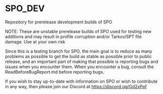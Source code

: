 # SPO_DEV
Repository for prerelease development builds of SPO

NOTE: These are unstable prerelease builds of SPO used for testing new additions and may result in profile corruption and/or Tarkov/SPT file damage. Use at your own risk

Since this is a testing branch for SPO, the main goal is to reduce as many problems as possible to get the build as stable as possible prior to public release, and an important part of making that possible is reporting bugs and issues when you encounter them. When you encounter a bug, consult the ReadBeforeBugReport.md before reporting bugs.

If you wish to stay up-to-date with information on SPO or wish to contribute in any way, then please join our Discord at https://discord.gg/Gd2xPpf
